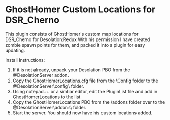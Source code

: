 # GhostHomer Custom Locations for DSR_Cherno
This plugin consists of GhostHomer's custom map locations for DSR_Cherno for Desolation:Redux
With his permission I have created zombie spawn points for them, and packed it into a plugin for easy updating.

Install Instructions:

1. If it is not already, unpack your Desolation PBO from the @DesolationServer addon.
2. Copy the GhostHomerLocations.cfg file from the \Config folder to the @DesolationServer\config\ folder.
3. Using notepad++ or a simliar editor, edit the PluginList file and add in GhostHomerLocations to the list
4. Copy the GhostHomerLocations PBO from the \addons folder over to the @DesolationServer\addons\ folder. 
5. Start the server.  You should now have his custom locations added.